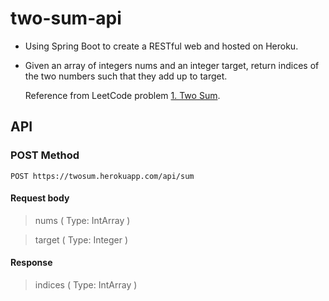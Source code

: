 # two-sum-api

* Using Spring Boot to create a RESTful web and hosted on Heroku.

* Given an array of integers nums and an integer target, return indices of the two numbers such that they add up to target.

  Reference from LeetCode problem [1. Two Sum](https://leetcode.com/problems/two-sum/).

## API
### POST Method
```
POST https://twosum.herokuapp.com/api/sum
```
#### Request body
> nums ( Type: IntArray )

> target ( Type: Integer )

#### Response
> indices ( Type: IntArray )
